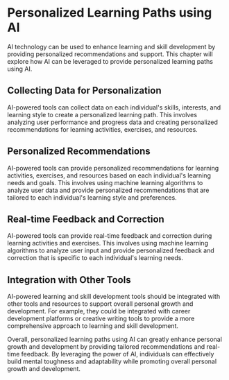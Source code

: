Personalized Learning Paths using AI
=================================================================================================

AI technology can be used to enhance learning and skill development by providing personalized recommendations and support. This chapter will explore how AI can be leveraged to provide personalized learning paths using AI.

Collecting Data for Personalization
-----------------------------------

AI-powered tools can collect data on each individual's skills, interests, and learning style to create a personalized learning path. This involves analyzing user performance and progress data and creating personalized recommendations for learning activities, exercises, and resources.

Personalized Recommendations
----------------------------

AI-powered tools can provide personalized recommendations for learning activities, exercises, and resources based on each individual's learning needs and goals. This involves using machine learning algorithms to analyze user data and provide personalized recommendations that are tailored to each individual's learning style and preferences.

Real-time Feedback and Correction
---------------------------------

AI-powered tools can provide real-time feedback and correction during learning activities and exercises. This involves using machine learning algorithms to analyze user input and provide personalized feedback and correction that is specific to each individual's learning needs.

Integration with Other Tools
----------------------------

AI-powered learning and skill development tools should be integrated with other tools and resources to support overall personal growth and development. For example, they could be integrated with career development platforms or creative writing tools to provide a more comprehensive approach to learning and skill development.

Overall, personalized learning paths using AI can greatly enhance personal growth and development by providing tailored recommendations and real-time feedback. By leveraging the power of AI, individuals can effectively build mental toughness and adaptability while promoting overall personal growth and development.
